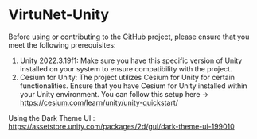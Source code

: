 # VirtuNet-Unity

Before using or contributing to the GitHub project, please ensure that you meet the following prerequisites:

1. Unity 2022.3.19f1: Make sure you have this specific version of Unity installed on your system to ensure compatibility with the project.
2. Cesium for Unity: The project utilizes Cesium for Unity for certain functionalities. Ensure that you have Cesium for Unity installed within your Unity environment. You can follow this setup here -> https://cesium.com/learn/unity/unity-quickstart/

Using the Dark Theme UI : https://assetstore.unity.com/packages/2d/gui/dark-theme-ui-199010
